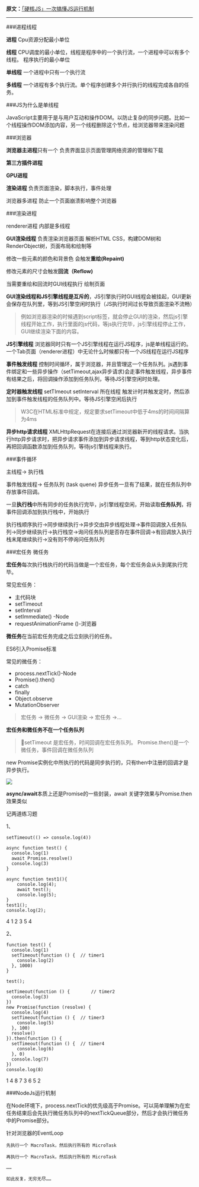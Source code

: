 **原文：**[「硬核JS」一次搞懂JS运行机制](https://juejin.im/post/5e22b391f265da3e204d8c14#heading-24)

----

###进程线程

**进程** Cpu资源分配最小单位 

**线程** CPU调度的最小单位，线程是程序中的一个执行流，一个进程中可以有多个线程。 程序执行的最小单位

**单线程** 一个进程中只有一个执行流

**多线程** 一个进程有多个执行流。单个程序创建多个并行执行的线程完成各自的任务。

###JS为什么是单线程

JavaScript主要用于是与用户互动和操作DOM。以防止复杂的同步问题。比如一个线程操作DOM添加内容，另一个线程删除这个节点，给浏览器带来渲染问题

###浏览器

**浏览器主进程**只有一个 负责界面显示页面管理网络资源的管理和下载

**第三方插件进程**

**GPU进程**

**渲染进程** 负责页面渲染，脚本执行，事件处理

浏览器多进程 防止一个页面崩溃影响整个浏览器

###渲染进程

renderer进程 内部是多线程

**GUI渲染线程** 负责渲染浏览器页面 解析HTML CSS，构建DOM树和RenderObject树，页面布局和绘制等

修改一些元素的颜色和背景色 会触发**重绘(Repaint)**

修改元素的尺寸会触发**回流（Reflow)**

当需要重绘和回流时GUI线程执行 绘制页面

**GUI渲染线程和JS引擎线程是互斥的**，JS引擎执行时GUI线程会被挂起，GUI更新会保存在队列里，等到JS引擎空闲时执行（JS执行时间过长导致页面渲染不流畅）


> 例如浏览器渲染的时候遇到script标签，就会停止GUI的渲染，然后js引擎线程开始工作，执行里面的js代码，等js执行完毕，js引擎线程停止工作，GUI继续渲染下面的内容。

**JS引擎线程** 浏览器同时只有一个JS引擎线程在运行JS程序，js是单线程运行的。一个Tab页面（renderer进程）中无论什么时候都只有一个JS线程在运行JS程序

**事件触发线程** 控制时间循环，属于浏览器，并且管理这一个任务队列。js遇到事件绑定和一些异步操作（setTimeout,ajax异步请求)会走事件触发线程，异步事件有结果之后，将回调操作添加到任务队列，等待JS引擎空闲时处理。

**定时器触发线程** setTImeout setInterval 所在线程 触发计时并触发定时，然后添加到事件触发线程的任务队列中。等待JS引擎空闲后执行

>W3C在HTML标准中规定，规定要求setTimeout中低于4ms的时间间隔算为4ms

**异步http请求线程** XMLHttpRequest在连接后通过浏览器新开的线程请求。当执行http异步请求时，把异步请求事件添加到异步请求线程，等到http状态变化后，再把回调函数添加到任务队列，等待js引擎线程来执行。

###事件循环

主线程-> 执行栈

事件触发线程-> 任务队列 (task quene)  异步任务一旦有了结果，就在任务队列中存放事件回调。

一旦**执行栈**中所有同步的任务执行完毕，js引擎线程空闲，开始读取**任务队列**，将事件回调添加到执行栈中，开始执行

执行栈顺序执行->同步继续执行->异步交由异步线程处理->事件回调放入任务队列->同步继续执行->执行栈空->询问任务队列是否存在事件回调->有回调放入执行栈末尾继续执行->没有则不停询问任务队列

###宏任务 微任务

**宏任务**每次执行栈执行的代码当做是一个宏任务，每个宏任务会从头到尾执行完毕。

常见宏任务： 

* 主代码块
* setTimeout
* setInterval
* setImmediate() -Node
* requestAnimationFrame ()-浏览器

**微任务**在当前宏任务完成之后立刻执行的任务。

ES6引入Promise标准

常见的微任务：

* process.nextTick()-Node
* Promise().then()
* catch
* finally
* Object.observe
* MutationObserver 

>宏任务 -> 微任务 -> GUI渲染 -> 宏任务 ->...

**宏任务和微任务不在一个任务队列**

>setTimeout 是宏任务，时间回调在宏任务队列。
>Promise.then()是一个微任务，事件回调在微任务队列

new Promise实例化中所执行的代码是同步执行的，只有then中注册的回调才是异步执行。

![](https://user-gold-cdn.xitu.io/2020/1/18/16fb7adf5afc036d?imageslim)

**async/await**本质上还是Promise的一些封装，await 关键字效果与Promise.then效果类似

记两道练习题

1、

```
setTimeout(() => console.log(4))

async function test() {
  console.log(1)
  await Promise.resolve()
  console.log(3)
}

async function test1(){
    console.log(4);
    await test();
    console.log(5);
}
test1();
console.log(2);
```
4 1 2 3 5 4

2、

```
function test() {
  console.log(1)
  setTimeout(function () { 	// timer1
    console.log(2)
  }, 1000)
}

test();

setTimeout(function () { 		// timer2
  console.log(3)
})
new Promise(function (resolve) {
  console.log(4)
  setTimeout(function () { 	// timer3
    console.log(5)
  }, 100)
  resolve()
}).then(function () {
  setTimeout(function () { 	// timer4
    console.log(6)
  }, 0)
  console.log(7)
})
console.log(8)
```
1 4 8 7  3 6 5 2

###NodeJs运行机制

在Node环境下，process.nextTick的优先级高于Promise。可以简单理解为在宏任务结束后会先执行微任务队列中的nextTickQueue部分，然后才会执行微任务中的Promise部分。

针对浏览器的EventLoop

```
先执行一个 MacroTask，然后执行所有的 MicroTask

再执行一个 MacroTask，然后执行所有的 MicroTask

……

如此反复，无穷无尽……
```